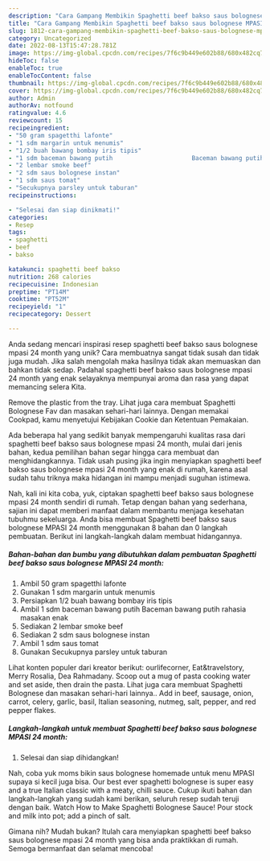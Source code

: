```yaml
---
description: "Cara Gampang Membikin Spaghetti beef bakso saus bolognese MPASI 24 month yang Lezat Sekali"
title: "Cara Gampang Membikin Spaghetti beef bakso saus bolognese MPASI 24 month yang Lezat Sekali"
slug: 1812-cara-gampang-membikin-spaghetti-beef-bakso-saus-bolognese-mpasi-24-month-yang-lezat-sekali
category: Uncategorized
date: 2022-08-13T15:47:28.781Z
image: https://img-global.cpcdn.com/recipes/7f6c9b449e602b88/680x482cq70/spaghetti-beef-bakso-saus-bolognese-mpasi-24-month-foto-resep-utama.jpg
hideToc: false
enableToc: true
enableTocContent: false
thumbnail: https://img-global.cpcdn.com/recipes/7f6c9b449e602b88/680x482cq70/spaghetti-beef-bakso-saus-bolognese-mpasi-24-month-foto-resep-utama.jpg
cover: https://img-global.cpcdn.com/recipes/7f6c9b449e602b88/680x482cq70/spaghetti-beef-bakso-saus-bolognese-mpasi-24-month-foto-resep-utama.jpg
author: Admin
authorAv: notfound
ratingvalue: 4.6
reviewcount: 15
recipeingredient:
- "50 gram spagetthi lafonte"
- "1 sdm margarin untuk menumis"
- "1/2 buah bawang bombay iris tipis"
- "1 sdm baceman bawang putih                      Baceman bawang putih rahasia masakan enak"
- "2 lembar smoke beef"
- "2 sdm saus bolognese instan"
- "1 sdm saus tomat"
- "Secukupnya parsley untuk taburan"
recipeinstructions:

- "Selesai dan siap dinikmati!"
categories:
- Resep
tags:
- spaghetti
- beef
- bakso

katakunci: spaghetti beef bakso 
nutrition: 268 calories
recipecuisine: Indonesian
preptime: "PT14M"
cooktime: "PT52M"
recipeyield: "1"
recipecategory: Dessert

---
```





Anda sedang mencari inspirasi resep spaghetti beef bakso saus bolognese mpasi 24 month yang unik? Cara membuatnya sangat tidak susah dan tidak juga mudah. Jika salah mengolah maka hasilnya tidak akan memuaskan dan bahkan tidak sedap. Padahal spaghetti beef bakso saus bolognese mpasi 24 month yang enak selayaknya mempunyai aroma dan rasa yang dapat memancing selera Kita.





Remove the plastic from the tray. Lihat juga cara membuat Spaghetti Bolognese Fav dan masakan sehari-hari lainnya. Dengan memakai Cookpad, kamu menyetujui Kebijakan Cookie dan Ketentuan Pemakaian.

Ada beberapa hal yang sedikit banyak mempengaruhi kualitas rasa dari spaghetti beef bakso saus bolognese mpasi 24 month, mulai dari jenis bahan, kedua pemilihan bahan segar hingga cara membuat dan menghidangkannya. Tidak usah pusing jika ingin menyiapkan spaghetti beef bakso saus bolognese mpasi 24 month yang enak di rumah, karena asal sudah tahu triknya maka hidangan ini mampu menjadi suguhan istimewa.






Nah, kali ini kita coba, yuk, ciptakan spaghetti beef bakso saus bolognese mpasi 24 month sendiri di rumah. Tetap dengan bahan yang sederhana, sajian ini dapat memberi manfaat dalam membantu menjaga kesehatan tubuhmu sekeluarga. Anda bisa membuat Spaghetti beef bakso saus bolognese MPASI 24 month menggunakan 8 bahan dan 0 langkah pembuatan. Berikut ini langkah-langkah dalam membuat hidangannya.

<!--inarticleads1-->

##### Bahan-bahan dan bumbu yang dibutuhkan dalam pembuatan Spaghetti beef bakso saus bolognese MPASI 24 month:

1. Ambil 50 gram spagetthi lafonte
1. Gunakan 1 sdm margarin untuk menumis
1. Persiapkan 1/2 buah bawang bombay iris tipis
1. Ambil 1 sdm baceman bawang putih                      Baceman bawang putih rahasia masakan enak
1. Sediakan 2 lembar smoke beef
1. Sediakan 2 sdm saus bolognese instan
1. Ambil 1 sdm saus tomat
1. Gunakan Secukupnya parsley untuk taburan


Lihat konten populer dari kreator berikut: ourlifecorner, Eat&amp;travelstory, Merry Rosalia, Dea Rahmadany. Scoop out a mug of pasta cooking water and set aside, then drain the pasta. Lihat juga cara membuat Spaghetti Bolognese dan masakan sehari-hari lainnya.. Add in beef, sausage, onion, carrot, celery, garlic, basil, Italian seasoning, nutmeg, salt, pepper, and red pepper flakes. 

<!--inarticleads2-->

##### Langkah-langkah untuk membuat Spaghetti beef bakso saus bolognese MPASI 24 month:


1. Selesai dan siap dihidangkan!

Nah, coba yuk moms bikin saus bolognese homemade untuk menu MPASI supaya si kecil juga bisa. Our best ever spaghetti bolognese is super easy and a true Italian classic with a meaty, chilli sauce. Cukup ikuti bahan dan langkah-langkah yang sudah kami berikan, seluruh resep sudah teruji dengan baik. Watch How to Make Spaghetti Bolognese Sauce! Pour stock and milk into pot; add a pinch of salt. 

Gimana nih? Mudah bukan? Itulah cara menyiapkan spaghetti beef bakso saus bolognese mpasi 24 month yang bisa anda praktikkan di rumah. Semoga bermanfaat dan selamat mencoba!
